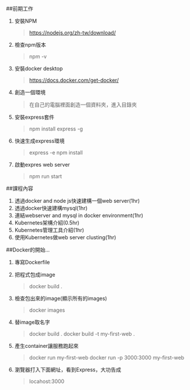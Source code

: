 ##前期工作

1. 安裝NPM
    > https://nodejs.org/zh-tw/download/

2. 檢查npm版本
    > npm -v

3. 安裝docker desktop
    > https://docs.docker.com/get-docker/

4. 創造一個環境
    > 在自己的電腦裡面創造一個資料夾，進入目錄夾

5. 安裝express套件
    >npm install express -g

6. 快速生成express環境
    > express -e
    > npm install

7. 啟動expres web server
    > npm run start


##課程內容

1. 透過docker and node js快速建構一個web server(1hr)
2. 透過docker快速建構mysql(1hr)
3. 連結webserver and mysql in docker environment(1hr)
4. Kubernetes架構介紹(0.5hr)
5. Kubernetes管理工具介紹(1hr)
6. 使用Kubernetes做web server clusting(1hr)


##Docker的開始...
1. 專寫Dockerfile

2. 把程式包成image
    > docker build .

3. 檢查包出來的image(顯示所有的images)
    > docker images

4. 替image取名字
    > docker build .
    > docker build -t my-first-web . 

5. 產生container讓服務跑起來
    > docker run my-first-web
    > docker run -p 3000:3000 my-first-web
6. 瀏覽器打入下面網址，看到Express，大功告成
    > locahost:3000







